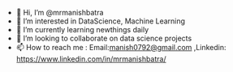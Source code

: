- 👋 Hi, I’m @mrmanishbatra
- 👀 I’m interested in DataScience, Machine Learning
- 🌱 I’m currently learning newthings daily
- 💞️ I’m looking to collaborate on data science projects
- 📫 How to reach me : Email:manish0792@gmail.com ,Linkedin: https://www.linkedin.com/in/mrmanishbatra/


<!---
mrmanishbatra/mrmanishbatra is a ✨ special ✨ repository because its `README.md` (this file) appears on your GitHub profile.
You can click the Preview link to take a look at your changes.
--->
